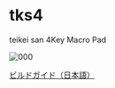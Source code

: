 # tks4
teikei san 4Key Macro Pad  

![000](https://user-images.githubusercontent.com/58157342/235360931-86d49395-396d-4aa8-b1cb-5759324c4791.jpg)

[ビルドガイド（日本語）](tks4/blob/main/Documents/buildguide.md)
